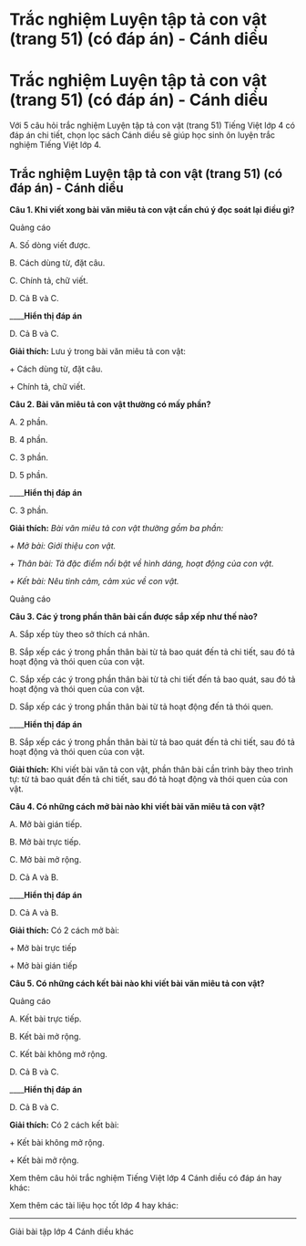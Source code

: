# Trắc nghiệm Luyện tập tả con vật (trang 51) (có đáp án) - Cánh diều

# Trắc nghiệm Luyện tập tả con vật (trang 51) (có đáp án) - Cánh diều

Với 5 câu hỏi trắc nghiệm Luyện tập tả con vật (trang 51) Tiếng Việt lớp 4 có đáp án chi tiết, chọn lọc sách Cánh diều sẽ giúp học sinh ôn luyện trắc nghiệm Tiếng Việt lớp 4.

## Trắc nghiệm Luyện tập tả con vật (trang 51) (có đáp án) - Cánh diều

**Câu 1. Khi viết xong bài văn miêu tả con vật cần chú ý đọc soát lại điều gì?**

Quảng cáo

A. Số dòng viết được. 

B. Cách dùng từ, đặt câu. 

C. Chính tả, chữ viết.

D. Cả B và C. 

____**Hiển thị đáp án**

D. Cả B và C. 

**Giải thích:** Lưu ý trong bài văn miêu tả con vật:

\+ Cách dùng từ, đặt câu.

\+ Chính tả, chữ viết.

**Câu 2. Bài văn miêu tả con vật thường có mấy phần?**

A. 2 phần.

B. 4 phần.

C. 3 phần. 

D. 5 phần. 

____**Hiển thị đáp án**

C. 3 phần.

**Giải thích:** _Bài văn miêu tả con vật thường gồm ba phần:_

_\+ Mở bài: Giới thiệu con vật._

_\+ Thân bài: Tả đặc điểm nổi bật về hình dáng, hoạt động của con vật._

_\+ Kết bài: Nêu tình cảm, cảm xúc về con vật._

Quảng cáo

**Câu 3. Các ý trong phần thân bài cần được sắp xếp như thế nào?**

A. Sắp xếp tùy theo sở thích cá nhân. 

B. Sắp xếp các ý trong phần thân bài từ tả bao quát đến tả chi tiết, sau đó tả hoạt động và thói quen của con vật.

C. Sắp xếp các ý trong phần thân bài từ tả chi tiết đến tả bao quát, sau đó tả hoạt động và thói quen của con vật.

D. Sắp xếp các ý trong phần thân bài từ tả hoạt động đến tả thói quen. 

____**Hiển thị đáp án**

B. Sắp xếp các ý trong phần thân bài từ tả bao quát đến tả chi tiết, sau đó tả hoạt động và thói quen của con vật.

**Giải thích:** Khi viết bài văn tả con vật, phần thân bài cần trình bày theo trình tự: từ tả bao quát đến tả chi tiết, sau đó tả hoạt động và thói quen của con vật.

**Câu 4. Có những cách mở bài nào khi viết bài văn miêu tả con vật?**

A. Mở bài gián tiếp. 

B. Mở bài trực tiếp. 

C. Mở bài mở rộng. 

D. Cả A và B. 

____**Hiển thị đáp án**

D. Cả A và B.

**Giải thích:** Có 2 cách mở bài:

\+ Mở bài trực tiếp

\+ Mở bài gián tiếp

**Câu 5. Có những cách kết bài nào khi viết bài văn miêu tả con vật?**

Quảng cáo

A. Kết bài trực tiếp. 

B. Kết bài mở rộng. 

C. Kết bài không mở rộng. 

D. Cả B và C. 

____**Hiển thị đáp án**

D. Cả B và C.

**Giải thích:** Có 2 cách kết bài:

\+ Kết bài không mở rộng.

\+ Kết bài mở rộng.

Xem thêm câu hỏi trắc nghiệm Tiếng Việt lớp 4 Cánh diều có đáp án hay khác:

Xem thêm các tài liệu học tốt lớp 4 hay khác:

* * *

Giải bài tập lớp 4 Cánh diều khác
